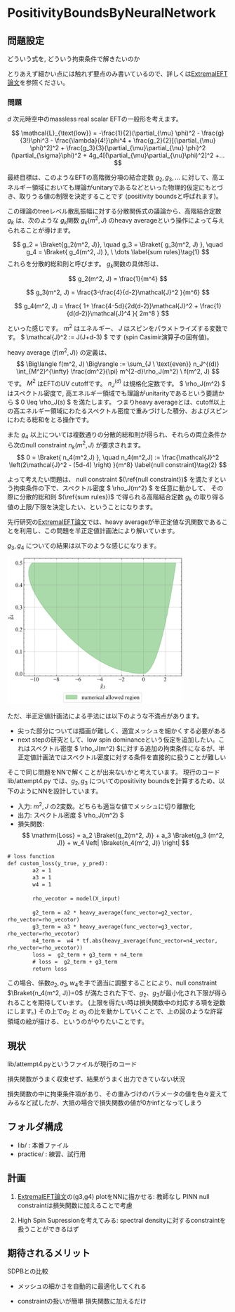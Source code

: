 # PositivityBoundsByNeuralNetwork

## 問題設定
どういう式を, どういう拘束条件で解きたいのか

とりあえず細かい点には触れず要点のみ書いているので、詳しくは[ExtremalEFT論文](https://arxiv.org/abs/2011.02957)を参照ください。

### 問題
$d$ 次元時空中のmassless real scalar EFTの一般形を考えます。

$$
    \mathcal{L}_{\text{low}} =  -\frac{1}{2}(\partial_{\mu} \phi)^2  - \frac{g}{3!}\phi^3 - \frac{\lambda}{4!}\phi^4
            + \frac{g_2}{2}[(\partial_{\mu} \phi)^2]^2 + \frac{g_3}{3}(\partial_{\mu}\partial_{\nu} \phi)^2 (\partial_{\sigma}\phi)^2 + 4g_4[(\partial_{\mu}\partial_{\nu}\phi)^2]^2
            +...
$$

最終目標は、このようなEFTの高階微分項の結合定数 $g_2, g_3, ...$ に対して、高エネルギー領域においても理論がunitaryであるなどといった物理的仮定にもとづき、取りうる値の制限を決定することです (positivity boundsと呼ばれます)。

この理論のtreeレベル散乱振幅に対する分散関係式の議論から、高階結合定数 $g_k$ は、次のような $g_k$関数 $g_k(m^2,J)$ のheavy averageという操作によって与えられることが導けます。

$$
    g_2 = \Braket{g_2(m^2, J)}, \quad g_3 = \Braket{ g_3(m^2, J) }, \quad g_4 = \Braket{ g_4(m^2, J) }, \ \dots \label{sum rules}\tag{1}
$$
これらを分散的総和則と呼びます。
$g_k$関数の具体形は、

$$
    g_2(m^2, J) = \frac{1}{m^4}
$$

$$
    g_3(m^2, J) = \frac{3-\frac{4}{d-2}\mathcal{J}^2 }{m^6}
$$

$$
    g_4(m^2, J) =  \frac{ 1+ \frac{4-5d}{2d(d-2)}\mathcal{J}^2 + \frac{1}{d(d-2)}\mathcal{J}^4 }{ 2m^8 } 
$$

といった感じです。
$m^2$ はエネルギー、 $J$ はスピンをパラメトライズする変数です。
$ \mathcal{J}^2 := J(J+d-3) $ です (spin Casimir演算子の固有値)。

heavy average $\Big\langle f(m^2, J) \Big\rangle$ の定義は、
$$
    \Big\langle f(m^2, J) \Big\rangle := \sum_{J \ \text{even}} n_J^{(d)} \int_{M^2}^{\infty} \frac{dm^2}{\pi} m^{2-d}\rho_J(m^2) \  f(m^2, J)  
$$
です。 
$M^2$ はEFTのUV cutoffです。
$n_J^{(d)}$ は規格化定数です。
$ \rho_J(m^2) $ はスペクトル密度で, 高エネルギー領域でも理論がunitarityであるという要請から $ 0 \leq \rho_J(s) $ を満たします。
つまりheavy averageとは、cutoff以上の高エネルギー領域にわたるスペクトル密度で重みづけした積分、およびスピンにわたる総和をとる操作です。


また $g_4$ 以上については複数通りの分散的総和則が得られ、それらの両立条件から次のnull constraint $n_k(m^2,J)$ が要求されます。
$$
    0 = \Braket{ n_4(m^2,J) }, \quad n_4(m^2,J) := \frac{\mathcal{J}^2 \left(2\mathcal{J}^2 - (5d-4) \right) }{m^8}
    \label{null constraint}\tag{2}
$$

よって考えたい問題は、
null constraint $(\ref{null constraint})$ を満たすという拘束条件の下で、スペクトル密度 $ \rho_J(m^2) $ を任意に動かして、
その際に分散的総和則 $(\ref{sum rules})$ で得られる高階結合定数 $g_k$ の取り得る値の上限/下限を決定したい、ということになります。

先行研究の[ExtremalEFT論文](https://arxiv.org/abs/2011.02957)では、heavy averageが半正定値な汎関数であることを利用し、この問題を半正定値計画法により解いています。

$g_3, g_4$ についての結果は以下のような感じになります。

<img width="400" src="./data/g3g4_numericalOnly.png">


ただ、半正定値計画法による手法には以下のような不満点があります。

- 尖った部分については描画が難しく、適宜メッシュを細かくする必要がある
- next stepの研究として、low spin dominanceという仮定を追加したい。これはスペクトル密度 $ \rho_J(m^2) $に対する追加の拘束条件になるが、半正定値計画法ではスペクトル密度に対する条件を直接的に扱うことが難しい

そこで同じ問題をNNで解くことが出来ないかと考えています。
現行のコード lib/attempt4.py では、$g_2, g_3$ についてのpositivity boundsを計算するため、以下のようにNNを設計しています。

- 入力: $m^2, J$ の2変数。どちらも適当な値でメッシュに切り離散化
- 出力: スペクトル密度 $ \rho_J(m^2) $
- 損失関数: 
$$
    \mathrm{Loss} = a_2 \Braket{g_2(m^2, J)} + a_3 \Braket{g_3 (m^2, J)} + w_4 \left| \Braket{n_4(m^2, J)} \right|
$$

```
# loss function
def custom_loss(y_true, y_pred):
        a2 = 1 
        a3 = 1
        w4 = 1
        
        rho_vecotor = model(X_input)

        g2_term = a2 * heavy_average(func_vector=g2_vector, rho_vector=rho_vecotor)
        g3_term = a3 * heavy_average(func_vector=g3_vector, rho_vector=rho_vecotor)
        n4_term =  w4 * tf.abs(heavy_average(func_vector=n4_vector, rho_vector=rho_vecotor))
        loss =  g2_term + g3_term + n4_term
        # loss =  g2_term + g3_term
        return loss
```

この場合、係数$a_2, a_3, w_4$を手で適当に調整することにより、null constraint $\Braket{n_4(m^2, J)}=0$ が満たされた下で、$g_2$、$g_3$が最小化され下限が得られることを期待しています。
(上限を得たい時は損失関数中の対応する項を逆数にします。)
その上で$a_2$ と $a_3$ の比を動かしていくことで、上の図のような許容領域の絵が描ける、というのがやりたいことです。




## 現状
lib/attempt4.pyというファイルが現行のコード

損失関数がうまく収束せず、結果がうまく出力できていない状況

損失関数の中に拘束条件項があり、その重みづけのパラメータの値を色々変えてみるなど試したが、大抵の場合で損失関数の値が0かinfとなってしまう


## フォルダ構成
- lib/ : 本番ファイル
- practice/ : 練習、試行用

## 計画

1. [ExtremalEFT論文](https://arxiv.org/abs/2011.02957)の(g3,g4) plotをNNに描かせる: 
教師なし PINN
null constraintは損失関数に加えることで考慮

2. High Spin Supressionを考えてみる: 
spectral densityに対するconstraintを扱うことができるはず


## 期待されるメリット

SDPBとの比較

- メッシュの細かさを自動的に最適化してくれる

- constraintの扱いが簡単 損失関数に加えるだけ